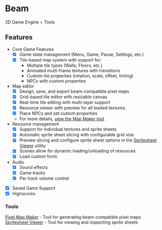 # Beam

2D Game Engine + Tools

## Features

- Core Game Features
  - [x] Game state management (Menu, Game, Pause, Settings, etc.)
  - [x] Tile-based map system with support for:
    - Multiple tile types (Walls, Floors, etc.)
    - Animated multi-frame textures with transitions
    - Custom tile properties (rotation, scale, offset, tinting)
    - NPCs with custom properties
- Map editor
  - [x] Design, save, and export beam-compatible pixel maps
  - [x] Grid-based tile editor with resizable canvas
  - [x] Real-time tile editing with multi-layer support
  - [x] Resource viewer with preview for all loaded textures.
  - [x] Place NPCs and set custom properties
  - For more details, [view the Map Maker tool](https://github.com/ztkent/beam/tree/main/tools/mapmaker)
- Resource management
  - [x] Support for individual textures and sprite sheets
  - [x] Automatic sprite sheet slicing with configurable grid size
  - [x] Preview slicing and configure sprite sheet options in the [Spritesheet Viewer](https://github.com/ztkent/beam/tree/main/tools/spritesheet-viewer) utility
  - [x] Scenes allow for dynamic loading/unloading of resources
  - [x] Load custom fonts
- Audio
  - [x] Sound effects
  - [x] Game tracks
  - [x] Per track volume control
- [x] Saved Game Support
- [x] Highscores

### Tools

[Pixel Map Maker](https://github.com/ztkent/beam/tree/main/tools/mapmaker) - Tool for generating beam-compatible pixel maps  
[Spritesheet Viewer](https://github.com/ztkent/beam/tree/main/tools/spritesheet-viewer) - Tool for viewing and inspecting sprite sheets

